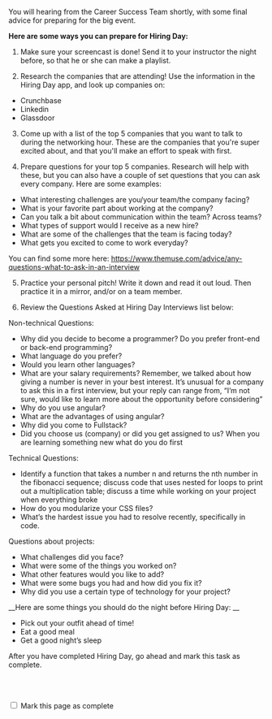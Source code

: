 You will hearing from the Career Success Team shortly, with some final advice for preparing for the big event.


__Here are some ways you can prepare for Hiring Day:__ 

1) Make sure your screencast is done! Send it to your instructor the night before, so that he or she can make a playlist. 

2) Research the companies that are attending! Use the information in the Hiring Day app, and look up companies on:
- Crunchbase 
- Linkedin 
- Glassdoor

3) Come up with a list of the top 5 companies that you want to talk to during the networking hour. These are the companies that you're super excited about, and that you'll make an effort to speak with first. 

4) Prepare questions for your top 5 companies. Research will help with these, but you can also have a couple of set questions that you can ask every company.  Here are some examples:

- What interesting challenges are you/your team/the company facing?
- What is your favorite part about working at the company?
- Can you talk a bit about communication within the team? Across teams?
- What types of support would I receive as a new hire?
- What are some of the challenges that the team is facing today?
- What gets you excited to come to work everyday?

You can find some more here: https://www.themuse.com/advice/any-questions-what-to-ask-in-an-interview

5) Practice your personal pitch! Write it down and read it out loud.  Then practice it in a mirror, and/or on a team member. 

6) Review the Questions Asked at Hiring Day Interviews list below:

Non-technical Questions: 
- Why did you decide to become a programmer? Do you prefer front-end or back-end programming?
- What language do you prefer?
- Would you learn other languages?
- What are your salary requirements? Remember, we talked about how giving a number is never in your best interest. It’s unusual for a company to ask this in a first interview, but your reply can range from, “I’m not sure, would like to learn more about the opportunity before considering”
- Why do you use angular? 
- What are the advantages of using angular? 
- Why did you come to Fullstack? 
- Did you choose us (company) or did you get assigned to us? 
When you are learning something new what do you do first


Technical Questions: 

- Identify a function that takes a number n and returns the nth number in the fibonacci sequence; discuss code that uses nested for loops to print out a multiplication table; discuss a time while working on your project when everything broke
- How do you modularize your CSS files? 
- What’s the hardest issue you had to resolve recently, specifically in code. 

Questions about projects: 
- What challenges did you face?
- What were some of the things you worked on?
- What other features would you like to add?
- What were some bugs you had and how did you fix it?
- Why did you use a certain type of technology for your project? 



__Here are some things you should do the night before Hiring Day: __

- Pick out your outfit ahead of time! 
- Eat a good meal
- Get a good night’s sleep 


After you have completed Hiring Day, go ahead and mark this task as complete.

<br><br>


<script>
$(document).ready(function () {
  var actionId = angular.element('#checks').scope().action._id;
  function _getCheck (n) {
    var stored = localStorage.getItem(actionId + '_checkmark_' + n);
    if (!stored) return false;
    return stored == 'complete' ? true : false;
  }
  function _setCheck (n, bool) {
    var toStore;
    if (bool) toStore = 'complete';
    else toStore = 'incomplete';
    localStorage.setItem(actionId + '_checkmark_' + n, toStore);
  }
  $('[type="checkbox"]')
  .each(function (idx, elem) {
    var $elem = $(elem);
    $elem.prop('checked', _getCheck(idx));
    $elem.on('change', function () {
      _setCheck(idx, $elem.prop('checked'));
    });
  });
});
</script>

<p id="checks" class="list-reset career-success-checkbox">
  <div>
    <input type="checkbox">
    <span>Mark this page as complete</span>
  </div>
</p>